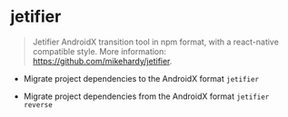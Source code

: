 # jetifier
> Jetifier AndroidX transition tool in npm format, with a react-native compatible style.
> More information: <https://github.com/mikehardy/jetifier>.

- Migrate project dependencies to the AndroidX format
`jetifier`

- Migrate project dependencies from the AndroidX format
`jetifier reverse`
